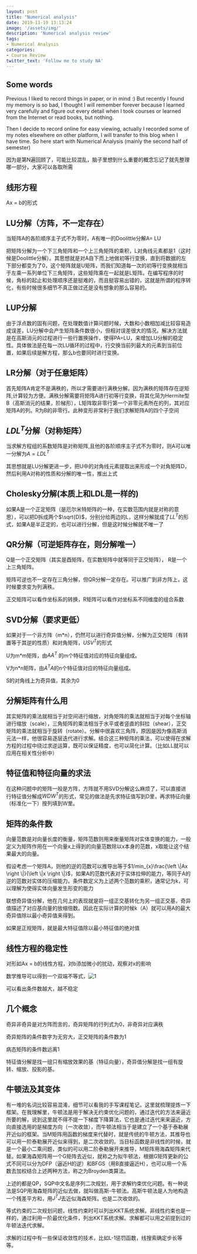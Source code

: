 ```yaml
---
layout: post
title: "Numerical analysis"
date: 2019-11-19 13:13:24
image: '/assets/img/'
description: 'Numerical analysis review'
tags:
- Numerical Analysis
categories:
- Course Review
twitter_text: 'Follow me to study NA'
---
```


## Some words

Previous I liked to record things in paper, or in mind :)  But recently I found my memory is so bad, I thought I will remember forever because I learned very carefully and figure out every detail when I took courses or learned from the Internet  or read books, but nothing.

Then I decide to record online for easy viewing, actually I recorded some of my notes elsewhere on other platform, I will transfer to this blog when I have time. So here start with Numerical Analysis (mainly the second half of semester)

因为是第N遍回顾了，可能比较混乱，脑子里想到什么重要的概念忘记了就先整理哪一部分，大家可以各取所需

## 线形方程

Ax = b的形式

## LU分解（方阵，不一定存在）

当矩阵A的各阶顺序主子式不为零时，A有唯一的Doolittle分解A= LU

把矩阵分解为一个下三角矩阵和一个上三角矩阵的乘积，L对角线元素都是1（这时候是Doolittle分解）。其思想就是对A自下而上地做初等行变换，直到将数据的左下部分都变为了0，这个矩阵就是U矩阵，而我们知道每一次的初等行变换就相当于左乘一系列单位下三角矩阵，这些矩阵乘在一起就是L矩阵。在编写程序的时候，角标的起止和处理顺序还是挺难的，而且挺容易出错的，这就是所谓的程序转化，有些时候很多细节不真正做过还是没有想象的那么容易的。

## LUP分解

由于浮点数的固有问题，在处理数值计算问题时候，大数和小数相加减比较容易造成误差，LU分解中会产生矩阵条件数很小，但相对误差很大的情况。解决方法就是在高斯消元的过程进行一些行置换操作，使得PA=LU，来增加LU分解的稳定性。具体做法是在每一次LU循环的过程中，行交换当前列最大的元素到当前位置，如果后续是解方程，那么b也要同时进行变换。

## LR分解（对于任意矩阵）

首先矩阵A肯定不是满秩的，所以才需要进行满秩分解。因为满秩的矩阵存在逆矩阵,计算较为方便。满秩分解需要将矩阵A进行初等行变换，将其化简为Hermite型B（高斯消元的结果，阶梯形），L矩阵取非零行第一个非零元素所在的列，其对应矩阵A的列。R为B的非零行。此种变形非常利于我们求解矩阵A的四个子空间

## $LDL^T$分解（对称矩阵）

当求解方程组的系数矩阵是对称矩阵,且他的各阶顺序主子式不为零时，则A可以唯一分解为$A= LDL^T$

其思想就是LU分解更进一步，把U中的对角线元素提取出来形成一个对角矩阵D，然后利用A对称的性质和分解的唯一性，推出上式

## Cholesky分解(本质上和LDL是一样的)

如果A是一个正定矩阵（是厄尔米特矩阵的一种，在实数范围内就是对称的意思），可以把D拆成两个$\sqrt{D}$，分别分给两边的L，这样分解就成了$LL^T$的形式，如果A是半正定的，也可以进行分解，但是这时候分解就不唯一了

## QR分解（可逆矩阵存在，则分解唯一）

Q是一个正交矩阵（其实是酉矩阵，在实数矩阵中就等同于正交矩阵）， R是一个上三角矩阵。

矩阵可逆也不一定存在三角分解，但QR分解一定存在。可以推广到非方阵上，这时候要求变为列满秩。

正交矩阵可以看作坐标系的转换，R矩阵可以看作对坐标系不同维度的组合系数

## SVD分解（要求更低）

如果对于一个非方阵（m\*n），仍然可以进行奇异值分解，分解为正交矩阵（有转置等于其逆的性质）和对角矩阵，$USV^T$的形式

U为m\*m矩阵，由$AA^T$ 的m个特征值对应的特征向量组成。

V为n*n矩阵，由$A^TA$的n个特征值对应的特征向量组成。

S的对角线上为奇异值，其余为0

## 分解矩阵有什么用

其实矩阵的乘法就相当于对空间进行缩放，对角矩阵的乘法就相当于对每个坐标轴进行缩放（scale），三角矩阵的乘法相当于水平或者竖直的斜拉（shear），正交矩阵的乘法就相当于旋转（rotate）。分解中很喜欢三角阵，原因是因为像高斯消元法一样，他很容易逐层迭代进行求解。结合这三种矩阵的乘法，可以使得在求解方程的过程中绕过求逆运算，既可以保证精度，也可以简化计算。（比如LL就可以应用在相关性分析中）

## 特征值和特征向量的求法

在这种问题中的矩阵一般是方阵，方阵就不用SVD分解这么麻烦了，可以直接进行特征值分解成$WDW^T$的形式，常见的做法是先求特征值写到D里，再求特征向量（标准化一下）按列填到W里。

## 矩阵的条件数

向量范数是对向量长度的衡量，矩阵范数则用来衡量矩阵对实体变换的能力，一般定义为矩阵作用在一个向量x上得到的向量范数除以x本身的范数，x取能让这个结果最大的向量。

假设考虑一个矩阵A，则他的逆的范数可以推导出等于$1/min_{x}\frac{\left \|Ax  \right \|}{\left \|x  \right \|}$，如果A的范数代表对于实体拉伸的能力，等同于A的逆的范数对实体的压缩能力。条件数定义为上述两个范数的乘积，通常记为k，可以理解为使得实体向量发生形变的能力

联想奇异值分解，他在几何上的表现就是将一组正交基转化为另一组正交基，奇异值描述了对应基向量的放缩倍数。因此在实际计算的时候k（A）就可以用A的最大奇异值除以最小奇异值来得到。

如果是正规矩阵，就是最大特征值除以最小特征值的绝对值

## 线性方程的稳定性

对形如Ax = b的线性方程，对b添加微小的扰动，观察对x的影响

数学推导可以得到一个双端不等式，![1](https://www.zhihu.com/equation?tex=%5Cbegin%7Bequation%7D+%5Cfrac%7B1%7D%7B%5Ckappa%28A%29%7D+%5Cfrac%7B%5Cleft%5ClVert+%5Cdelta+b+%5Cright%5ClVert%7D%7B%5Cleft%5ClVert+b+%5Cright%5ClVert%7D+%5Cle+%5Cfrac%7B%5Cleft%5ClVert+%5Cdelta+x+%5Cright%5ClVert%7D%7B%5Cleft%5ClVert+x+%5Cright%5ClVert%7D+%5Cle+%5Ckappa%28A%29+%5Cfrac%7B%5Cleft%5ClVert+%5Cdelta+b+%5Cright%5ClVert%7D%7B%5Cleft%5ClVert+b+%5Cright%5ClVert%7D+%5Ctag%7B6%7D+%5Cend%7Bequation%7D)

可以看出条件数越大，越不稳定

## 几个概念

奇异非奇异是对方阵而言的，奇异矩阵的行列式为0，非奇异对应满秩

奇异矩阵的条件数字为无穷大，正交矩阵的条件数为1

病态矩阵的条件数远离1

特征值分解是找一组只有缩放效果的基（特征向量），奇异值分解是找一组有旋转、缩放、投影的基。

## 牛顿法及其变体

有一堆的名词比较容易混淆，细节可以看我的手写课程笔记，这里就梳理提炼一下框架。在我理解里，牛顿法是用于解决无约束优化问题的，通过迭代的方法来逼近所要的解，说到这里就不得不提一下梯度下降算法，它也是通过迭代来来逼近，方向直接选用的是梯度方向（一次收敛），而牛顿法相当于是建立了一个基于泰勒展开近似的框架。当M矩阵用函数的梯度来代替时，就是传统的牛顿方法，其推导也可以用一阶泰勒展开近似来得到，是二次收敛的。当目标函数是非线性的时候，就是一个最小二乘问题，类似的可以用二阶泰勒展开来推导，M矩阵用海森矩阵来代替。如果海森矩阵用一个G矩阵去近似，就称之为拟牛顿法，根据G矩阵更新的公式不同可以分为DFP（逼近H的逆）和BFGS（用B直接逼近H），也可以用一个系数去加权结合上述两种方法，称之为Broyden类算法。

上述的都是QP，SQP中文名是序列二次规划，用于求解约束优化问题。有一种说法是SQP用海森矩阵的近似去做，就叫做高斯-牛顿法。高斯牛顿法是人为地构造一个残差平方和，用$J^TJ$去近似海森矩阵。也是二次收敛的。

等式约束的二次规划问题，线性约束时可以列出KKT系统求解。非线性约束也是一样的，通过利用一阶最优化条件，列出KKT系统求解。求解都可以用之前提到过的牛顿法迭代求解。

求解的过程中有一些保证收敛性的技术，比如L-1惩罚函数，线搜索确定步长等等。

